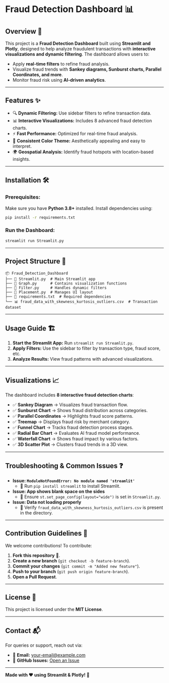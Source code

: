 # Fraud Detection Dashboard 📊

## Overview 🚀
This project is a **Fraud Detection Dashboard** built using **Streamlit and Plotly**, designed to help analyze fraudulent transactions with **interactive visualizations and dynamic filtering**. The dashboard allows users to:
- Apply **real-time filters** to refine fraud analysis.
- Visualize fraud trends with **Sankey diagrams, Sunburst charts, Parallel Coordinates, and more**.
- Monitor fraud risk using **AI-driven analytics**.

---

## Features ✨
- 🔍 **Dynamic Filtering:** Use sidebar filters to refine transaction data.
- 📊 **Interactive Visualizations:** Includes 8 advanced fraud detection charts.
- ⚡ **Fast Performance:** Optimized for real-time fraud analysis.
- 🎨 **Consistent Color Theme:** Aesthetically appealing and easy to interpret.
- 🌍 **Geospatial Analysis:** Identify fraud hotspots with location-based insights.

---

## Installation 🛠
### Prerequisites:
Make sure you have **Python 3.8+** installed. Install dependencies using:
```bash
pip install -r requirements.txt
```

### Run the Dashboard:
```bash
streamlit run Streamlit.py
```

---

## Project Structure 📂
```
📦 Fraud_Detection_Dashboard
├── 📄 Streamlit.py  # Main Streamlit app
├── 📄 Graph.py      # Contains visualization functions
├── 📄 Filter.py     # Handles dynamic filters
├── 📄 Placement.py  # Manages UI layout
├── 📄 requirements.txt  # Required dependencies
└── 📊 fraud_data_with_skewness_kurtosis_outliers.csv  # Transaction dataset
```

---

## Usage Guide 🏗️
1. **Start the Streamlit App:** Run `streamlit run Streamlit.py`.
2. **Apply Filters:** Use the sidebar to filter by transaction type, fraud score, etc.
3. **Analyze Results:** View fraud patterns with advanced visualizations.

---

## Visualizations 📈
The dashboard includes **8 interactive fraud detection charts**:
- ✅ **Sankey Diagram** → Visualizes fraud transaction flow.
- ✅ **Sunburst Chart** → Shows fraud distribution across categories.
- ✅ **Parallel Coordinates** → Highlights fraud score patterns.
- ✅ **Treemap** → Displays fraud risk by merchant category.
- ✅ **Funnel Chart** → Tracks fraud detection process stages.
- ✅ **Radial Bar Chart** → Evaluates AI fraud model performance.
- ✅ **Waterfall Chart** → Shows fraud impact by various factors.
- ✅ **3D Scatter Plot** → Clusters fraud trends in a 3D view.

---

## Troubleshooting & Common Issues ❓
- **Issue: `ModuleNotFoundError: No module named 'streamlit'`**
  - 🔹 Run `pip install streamlit` to install Streamlit.
- **Issue: App shows blank space on the sides**
  - 🔹 Ensure `st.set_page_config(layout="wide")` is set in `Streamlit.py`.
- **Issue: Data not loading properly**
  - 🔹 Verify `fraud_data_with_skewness_kurtosis_outliers.csv` is present in the directory.

---

## Contribution Guidelines 🤝
We welcome contributions! To contribute:
1. **Fork this repository** 🍴.
2. **Create a new branch** (`git checkout -b feature-branch`).
3. **Commit your changes** (`git commit -m "Added new feature"`).
4. **Push to your branch** (`git push origin feature-branch`).
5. **Open a Pull Request**.

---

## License 📜
This project is licensed under the **MIT License**.

---

## Contact 📬
For queries or support, reach out via:
- 📧 **Email:** your-email@example.com
- 🐙 **GitHub Issues:** [Open an Issue](https://github.com/yourusername/Fraud_Detection_Dashboard/issues)

---

**Made with ❤️ using Streamlit & Plotly!** 🚀